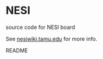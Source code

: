 NESI
====

source code for NESI board

See [nesiwiki.tamu.edu](http://nesiwiki.tamu.edu "NESI Wiki") for more info.

README